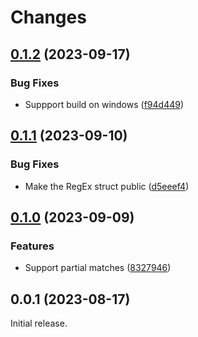 # Changes

## [0.1.2](https://github.com/prantlf/v-pcre2/compare/v0.1.1...v0.1.2) (2023-09-17)

### Bug Fixes

* Suppport build on windows ([f94d449](https://github.com/prantlf/v-pcre2/commit/f94d449f5d40694bdff0f88e80ba7f630813a86c))

## [0.1.1](https://github.com/prantlf/v-pcre2/compare/v0.1.0...v0.1.1) (2023-09-10)

### Bug Fixes

* Make the RegEx struct public ([d5eeef4](https://github.com/prantlf/v-pcre2/commit/d5eeef4ebd17a9a00b51bbdf73b591f7e8f3d291))

## [0.1.0](https://github.com/prantlf/v-pcre2/compare/v0.0.1...v0.1.0) (2023-09-09)

### Features

* Support partial matches ([8327946](https://github.com/prantlf/v-pcre2/commit/8327946fccc45e973ff845895d6cfdc758e0378b))

## 0.0.1 (2023-08-17)

Initial release.
